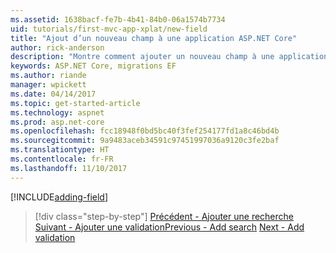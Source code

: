 ```yaml
---
ms.assetid: 1638bacf-fe7b-4b41-84b0-06a1574b7734
uid: tutorials/first-mvc-app-xplat/new-field
title: "Ajout d’un nouveau champ à une application ASP.NET Core"
author: rick-anderson
description: "Montre comment ajouter un nouveau champ à une application ASP.NET Core EF/MVC existante."
keywords: ASP.NET Core, migrations EF
ms.author: riande
manager: wpickett
ms.date: 04/14/2017
ms.topic: get-started-article
ms.technology: aspnet
ms.prod: asp.net-core
ms.openlocfilehash: fcc18948f0bd5bc40f3fef254177fd1a8c46bd4b
ms.sourcegitcommit: 9a9483aceb34591c97451997036a9120c3fe2baf
ms.translationtype: HT
ms.contentlocale: fr-FR
ms.lasthandoff: 11/10/2017
---
```

[!INCLUDE[adding-field](../../includes/mvc-intro/new-field.md)]

>[!div class="step-by-step"]
<span data-ttu-id="1459e-104">[Précédent - Ajouter une recherche](search.md)
[Suivant - Ajouter une validation](validation.md)</span><span class="sxs-lookup"><span data-stu-id="1459e-104">[Previous - Add search](search.md)
[Next - Add validation](validation.md)</span></span>  
